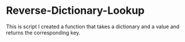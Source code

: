 # Reverse-Dictionary-Lookup
This is script I created a function that takes a dictionary and a value and returns the corresponding key.
